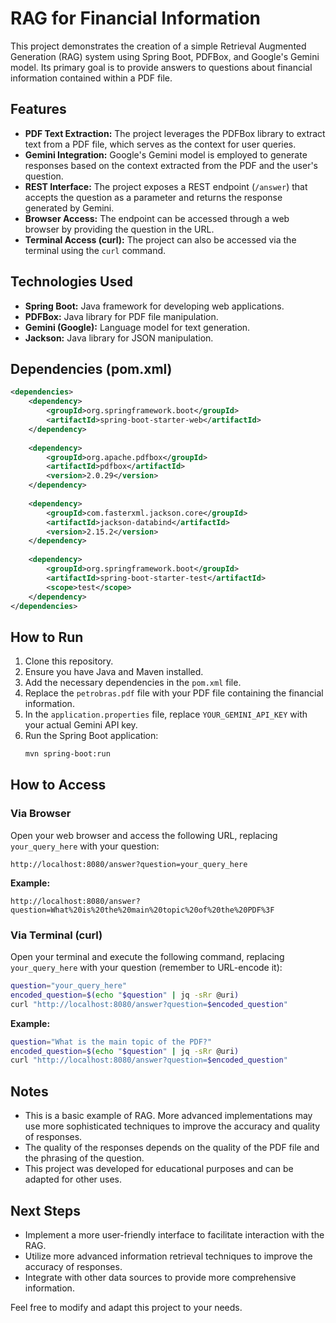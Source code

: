 # RAG for Financial Information

This project demonstrates the creation of a simple Retrieval Augmented Generation (RAG) system using Spring Boot, PDFBox, and Google's Gemini model. Its primary goal is to provide answers to questions about financial information contained within a PDF file.

## Features

- **PDF Text Extraction:** The project leverages the PDFBox library to extract text from a PDF file, which serves as the context for user queries.
- **Gemini Integration:** Google's Gemini model is employed to generate responses based on the context extracted from the PDF and the user's question.
- **REST Interface:** The project exposes a REST endpoint (`/answer`) that accepts the question as a parameter and returns the response generated by Gemini.
- **Browser Access:** The endpoint can be accessed through a web browser by providing the question in the URL.
- **Terminal Access (curl):** The project can also be accessed via the terminal using the `curl` command.

## Technologies Used

- **Spring Boot:** Java framework for developing web applications.
- **PDFBox:** Java library for PDF file manipulation.
- **Gemini (Google):** Language model for text generation.
- **Jackson:** Java library for JSON manipulation.

## Dependencies (pom.xml)

```xml
<dependencies>
    <dependency>
        <groupId>org.springframework.boot</groupId>
        <artifactId>spring-boot-starter-web</artifactId>
    </dependency>
    
    <dependency>
        <groupId>org.apache.pdfbox</groupId>
        <artifactId>pdfbox</artifactId>
        <version>2.0.29</version>
    </dependency>
    
    <dependency>
        <groupId>com.fasterxml.jackson.core</groupId>
        <artifactId>jackson-databind</artifactId>
        <version>2.15.2</version>
    </dependency>
    
    <dependency>
        <groupId>org.springframework.boot</groupId>
        <artifactId>spring-boot-starter-test</artifactId>
        <scope>test</scope>
    </dependency>
</dependencies>
```

## How to Run

1. Clone this repository.
2. Ensure you have Java and Maven installed.
3. Add the necessary dependencies in the `pom.xml` file.
4. Replace the `petrobras.pdf` file with your PDF file containing the financial information.
5. In the `application.properties` file, replace `YOUR_GEMINI_API_KEY` with your actual Gemini API key.
6. Run the Spring Boot application:
   ```sh
   mvn spring-boot:run
   ```

## How to Access

### Via Browser

Open your web browser and access the following URL, replacing `your_query_here` with your question:

```
http://localhost:8080/answer?question=your_query_here
```

**Example:**

```
http://localhost:8080/answer?question=What%20is%20the%20main%20topic%20of%20the%20PDF%3F
```

### Via Terminal (curl)

Open your terminal and execute the following command, replacing `your_query_here` with your question (remember to URL-encode it):

```sh
question="your_query_here"
encoded_question=$(echo "$question" | jq -sRr @uri)
curl "http://localhost:8080/answer?question=$encoded_question"
```

**Example:**

```sh
question="What is the main topic of the PDF?"
encoded_question=$(echo "$question" | jq -sRr @uri)
curl "http://localhost:8080/answer?question=$encoded_question"
```

## Notes

- This is a basic example of RAG. More advanced implementations may use more sophisticated techniques to improve the accuracy and quality of responses.
- The quality of the responses depends on the quality of the PDF file and the phrasing of the question.
- This project was developed for educational purposes and can be adapted for other uses.

## Next Steps

- Implement a more user-friendly interface to facilitate interaction with the RAG.
- Utilize more advanced information retrieval techniques to improve the accuracy of responses.
- Integrate with other data sources to provide more comprehensive information.

Feel free to modify and adapt this project to your needs.

